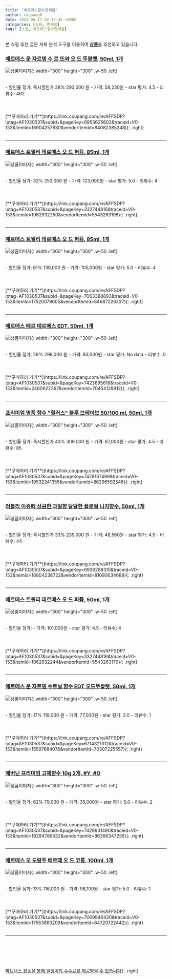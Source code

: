 ```yaml
---
title: "에르메스향수면세점"
author: coupang6
date: 2023-06-17 02:17:40 +0800
categories: [쇼핑, 면세점]
tags: [쇼핑, 에르메스향수면세점]
---
```


본 쇼핑 추천 글은 자체 분석 도구를 이용하여 [**상품**](https://link.coupang.com/a/bao1ui)을 추천하고 있습니다.

### [에르메스 운 자르뎅 수 르 뜨와 오 드 뚜왈렛, 50ml, 1개](https://link.coupang.com/re/AFFSDP?lptag=AF1030537&subid=&pageKey=6953625602&traceid=V0-153&itemId=16904257830&vendorItemId=84082385248)

![상품이미지](https://thumbnail8.coupangcdn.com/thumbnails/remote/230x230ex/image/vendor_inventory/579e/40cd1f9b405ae688a13826e7ba55b1e2080371001a955e3ea56fd33b4127.jpg){: width="300" height="300" .w-50 .left}


<br>
- 할인율 정가: 즉시할인가 38%  293,000   원
- 가격: 58,230원
- star 평가: 4.5
- 리뷰수: 462
<br>
<br>
<br>
<br>
[**구매하러 가기**](https://link.coupang.com/re/AFFSDP?lptag=AF1030537&subid=&pageKey=6953625602&traceid=V0-153&itemId=16904257830&vendorItemId=84082385248){: .right}
<br>
<br>

---

### [에르메스 트윌리 데르메스 오 드 퍼퓸, 85ml, 1개](https://link.coupang.com/re/AFFSDP?lptag=AF1030537&subid=&pageKey=332744816&traceid=V0-153&itemId=1062932250&vendorItemId=5543263198)

![상품이미지](https://thumbnail9.coupangcdn.com/thumbnails/remote/230x230ex/image/retail/images/2019/11/06/16/9/77b41fa7-b917-4012-9c19-4fca2a33f639.jpg){: width="300" height="300" .w-50 .left}


<br>
- 할인율 정가: 32%  253,000   원
- 가격: 123,000원
- star 평가: 5.0
- 리뷰수: 4
<br>
<br>
<br>
<br>
[**구매하러 가기**](https://link.coupang.com/re/AFFSDP?lptag=AF1030537&subid=&pageKey=332744816&traceid=V0-153&itemId=1062932250&vendorItemId=5543263198){: .right}
<br>
<br>

---

### [에르메스 트윌리 데르메스 오 드 퍼퓸, 85ml, 1개](https://link.coupang.com/re/AFFSDP?lptag=AF1030537&subid=&pageKey=7063388893&traceid=V0-153&itemId=17520079005&vendorItemId=84687226237)

![상품이미지](https://thumbnail7.coupangcdn.com/thumbnails/remote/230x230ex/image/vendor_inventory/c941/982d4e9f7ce4b5a47fa8df6063ab183b3e1455b4ba84816aab14c4914032.jpg){: width="300" height="300" .w-50 .left}


<br>
- 할인율 정가: 61%  130,000   원
- 가격: 105,000원
- star 평가: 5.0
- 리뷰수: 4
<br>
<br>
<br>
<br>
[**구매하러 가기**](https://link.coupang.com/re/AFFSDP?lptag=AF1030537&subid=&pageKey=7063388893&traceid=V0-153&itemId=17520079005&vendorItemId=84687226237){: .right}
<br>
<br>

---

### [에르메스 떼르 데르메스 EDT, 50ml, 1개](https://link.coupang.com/re/AFFSDP?lptag=AF1030537&subid=&pageKey=7423695618&traceid=V0-153&itemId=2460622367&vendorItemId=70454128912)

![상품이미지](https://thumbnail8.coupangcdn.com/thumbnails/remote/230x230ex/image/retail/images/2020/03/27/19/3/6c1a570f-2538-40b5-98f1-442361f7383f.jpg){: width="300" height="300" .w-50 .left}


<br>
- 할인율 정가: 29%  298,000   원
- 가격: 83,000원
- star 평가: No data
- 리뷰수: 0
<br>
<br>
<br>
<br>
[**구매하러 가기**](https://link.coupang.com/re/AFFSDP?lptag=AF1030537&subid=&pageKey=7423695618&traceid=V0-153&itemId=2460622367&vendorItemId=70454128912){: .right}
<br>
<br>

---

### [프리미엄 명품 향수 "힐러스" 블루 브레이브 50/100 ml, 50ml, 1개](https://link.coupang.com/re/AFFSDP?lptag=AF1030537&subid=&pageKey=7479167499&traceid=V0-153&itemId=19532241355&vendorItemId=86296592548)

![상품이미지](https://thumbnail6.coupangcdn.com/thumbnails/remote/230x230ex/image/vendor_inventory/d4a0/5a5a0dc6aaf51ee0c4915d320a6fb03654d48644e4f38ebc27ff9ffbf81f.jpg){: width="300" height="300" .w-50 .left}


<br>
- 할인율 정가: 즉시할인가 43%  309,000   원
- 가격: 87,000원
- star 평가: 4.5
- 리뷰수: 85
<br>
<br>
<br>
<br>
[**구매하러 가기**](https://link.coupang.com/re/AFFSDP?lptag=AF1030537&subid=&pageKey=7479167499&traceid=V0-153&itemId=19532241355&vendorItemId=86296592548){: .right}
<br>
<br>

---

### [러블리 아쥬떼 상큼한 과일향 달달한 플로럴 니치향수, 50ml, 1개](https://link.coupang.com/re/AFFSDP?lptag=AF1030537&subid=&pageKey=6936288315&traceid=V0-153&itemId=16804238722&vendorItemId=81090634689)

![상품이미지](https://thumbnail8.coupangcdn.com/thumbnails/remote/230x230ex/image/vendor_inventory/7879/2630abefd9a229a8764bd8231a1b8687e18c6d89f8957c875507aa2745af.jpg){: width="300" height="300" .w-50 .left}


<br>
- 할인율 정가: 즉시할인가 33%  239,000   원
- 가격: 48,560원
- star 평가: 4.5
- 리뷰수: 44
<br>
<br>
<br>
<br>
[**구매하러 가기**](https://link.coupang.com/re/AFFSDP?lptag=AF1030537&subid=&pageKey=6936288315&traceid=V0-153&itemId=16804238722&vendorItemId=81090634689){: .right}
<br>
<br>

---

### [에르메스 트윌리 데르메스 오 드 퍼퓸, 50ml, 1개](https://link.coupang.com/re/AFFSDP?lptag=AF1030537&subid=&pageKey=332744816&traceid=V0-153&itemId=1062932244&vendorItemId=5543263170)

![상품이미지](https://thumbnail10.coupangcdn.com/thumbnails/remote/230x230ex/image/retail/images/2019/11/06/16/1/4c7a1170-1a08-4040-a5cc-8729d8bd1d8f.jpg){: width="300" height="300" .w-50 .left}


<br>
- 할인율 정가: 
- 가격: 101,000원
- star 평가: 4.5
- 리뷰수: 4
<br>
<br>
<br>
<br>
[**구매하러 가기**](https://link.coupang.com/re/AFFSDP?lptag=AF1030537&subid=&pageKey=332744816&traceid=V0-153&itemId=1062932244&vendorItemId=5543263170){: .right}
<br>
<br>

---

### [에르메스 운 자르뎅 수르닐 향수 EDT 오드뚜왈렛, 50ml, 1개](https://link.coupang.com/re/AFFSDP?lptag=AF1030537&subid=&pageKey=6714321312&traceid=V0-153&itemId=15597684076&vendorItemId=70307225557)

![상품이미지](https://thumbnail7.coupangcdn.com/thumbnails/remote/230x230ex/image/vendor_inventory/faf6/9f7fcd68f8ab71011e33fa68368b9dbc6644bcde92c7794e410d18d27661.jpg){: width="300" height="300" .w-50 .left}


<br>
- 할인율 정가: 17%  119,000   원
- 가격: 77,000원
- star 평가: 3.0
- 리뷰수: 1
<br>
<br>
<br>
<br>
[**구매하러 가기**](https://link.coupang.com/re/AFFSDP?lptag=AF1030537&subid=&pageKey=6714321312&traceid=V0-153&itemId=15597684076&vendorItemId=70307225557){: .right}
<br>
<br>

---

### [에버닌 프리미엄 고체향수 10g 2개, #Y, #O](https://link.coupang.com/re/AFFSDP?lptag=AF1030537&subid=&pageKey=7429931490&traceid=V0-153&itemId=19294786532&vendorItemId=86366347255)

![상품이미지](https://thumbnail10.coupangcdn.com/thumbnails/remote/230x230ex/image/vendor_inventory/a348/888a27347a5ea5d9ce2a1c0fe66ff398fdec560b71e53c5948e15917b5f1.jpg){: width="300" height="300" .w-50 .left}


<br>
- 할인율 정가: 62%  79,000   원
- 가격: 35,000원
- star 평가: 5.0
- 리뷰수: 2
<br>
<br>
<br>
<br>
[**구매하러 가기**](https://link.coupang.com/re/AFFSDP?lptag=AF1030537&subid=&pageKey=7429931490&traceid=V0-153&itemId=19294786532&vendorItemId=86366347255){: .right}
<br>
<br>

---

### [에르메스 오 도랑주 베르떼 오 드 코롱, 100ml, 1개](https://link.coupang.com/re/AFFSDP?lptag=AF1030537&subid=&pageKey=7069946420&traceid=V0-153&itemId=17553883209&vendorItemId=84720722442)

![상품이미지](https://thumbnail8.coupangcdn.com/thumbnails/remote/230x230ex/image/vendor_inventory/f097/acd0bba5e2a250389109bec320be66169a8d373a742277f4ab3a709a3c68.jpg){: width="300" height="300" .w-50 .left}


<br>
- 할인율 정가: 13%  116,000   원
- 가격: 98,100원
- star 평가: 5.0
- 리뷰수: 1
<br>
<br>
<br>
<br>
[**구매하러 가기**](https://link.coupang.com/re/AFFSDP?lptag=AF1030537&subid=&pageKey=7069946420&traceid=V0-153&itemId=17553883209&vendorItemId=84720722442){: .right}
<br>
<br>

---
<br><br><br><br><br> [파트너스 활동을 통해 일정액의 수수료를 제공받을 수 있습니다](https://link.coupang.com/a/bao1ui){: .right}